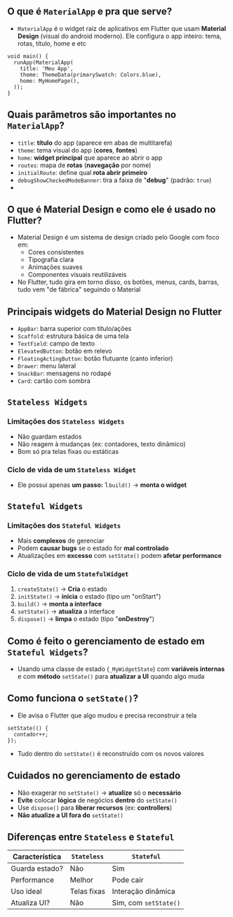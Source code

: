 ## O que é ``MaterialApp`` e pra que serve?
* ``MaterialApp`` é o widget raiz de aplicativos em Flutter que usam **Material Design** (visual do android moderno). Ele configura o app inteiro: tema, rotas, título, home e etc
~~~
void main() {
  runApp(MaterialApp(
    title: 'Meu App',
    theme: ThemeData(primarySwatch: Colors.blue),
    home: MyHomePage(),
  ));
}
~~~

## Quais parâmetros são importantes no ``MaterialApp``?
* ``title``: **título** do app (aparece em abas de multitarefa)
* ``theme``: tema visual do app (**cores**, **fontes**)
* ``home``: **widget principal** que aparece ao abrir o app
* ``routes``: mapa de **rotas** (**navegação** por nome)
* ``initialRoute``: define qual **rota abrir primeiro**
* ``debugShowCheckedModeBanner``: tira a faixa de "**debug**" (padrão: ``true``)
* 
## O que é Material Design e como ele é usado no Flutter?
* Material Design é um sistema de design criado pelo Google com foco em:
  * Cores consistentes
  * Tipografia clara
  * Animações suaves
  * Componentes visuais reutilizáveis
* No Flutter, tudo gira em torno disso, os botões, menus, cards, barras, tudo vem "de fábrica" seguindo o Material

## Principais widgets do Material Design no Flutter
* ``AppBar``: barra superior com título/ações
* ``Scaffold``: estrutura básica de uma tela
* ``TextField``: campo de texto
* ``ElevatedButton``: botão em relevo
* ``FloatingActingButton``: botão flutuante (canto inferior)
* ``Drawer``: menu lateral
* ``SnackBar``: mensagens no rodapé
* ``Card``: cartão com sombra

## ``Stateless Widgets``
### Limitações dos ``Stateless Widgets``
* Não guardam estados
* Não reagem à mudanças (ex: contadores, texto dinâmico)
* Bom só pra telas fixas ou estáticas
### Ciclo de vida de um ``Stateless Widget``
* Ele possui apenas **um passo:**
  1.``build()`` -> **monta o widget**

## ``Stateful Widgets``
### Limitações dos ``Stateful Widgets``
* Mais **complexos** de gerenciar
* Podem **causar bugs** se o estado for **mal controlado**
* Atualizações em **excesso** com ``setState()`` podem **afetar performance**
### Ciclo de vida de um ``StatefulWidget``
1. ``createState()`` -> **Cria** o estado
2. ``initState()`` -> **inicia** o estado (tipo um "onStart")
3. ``build()`` -> **monta a interface**
4. ``setState()`` -> **atualiza** a interface
5. ``dispose()`` -> **limpa** o estado (tipo "**onDestroy**")

## Como é feito o gerenciamento de estado em ``Stateful Widgets``?
* Usando uma classe de estado (``_MyWidgetState``) com **variáveis internas** e com **método** ``setState()`` para **atualizar a UI** quando algo muda

## Como funciona o ``setState()``?
* Ele avisa o Flutter que algo mudou e precisa reconstruir a tela
~~~
setState(() {
  contador++;
});
~~~
* Tudo dentro do ``setState()`` é reconstruído com os novos valores

## Cuidados no gerenciamento de estado
* Não exagerar no ``setState()`` -> **atualize** só o **necessário**
* **Evite** colocar **lógica** de negócios **dentro** do ``setState()``
* Use ``dispose()`` para **liberar recursos** (ex: **controllers**)
* **Não atualize a UI fora do** ``setState()``

## Diferenças entre ``Stateless`` e ``Stateful``
| **Característica** | ``Stateless`` | ``Stateful``            |
|--------------------|---------------|-------------------------|
| Guarda estado?     | Não           | Sim                     |
| Performance        | Melhor        | Pode cair               |
| Uso ideal          | Telas fixas   | Interação dinâmica      |
| Atualiza UI?       | Não           | Sim, com ``setState()`` |
